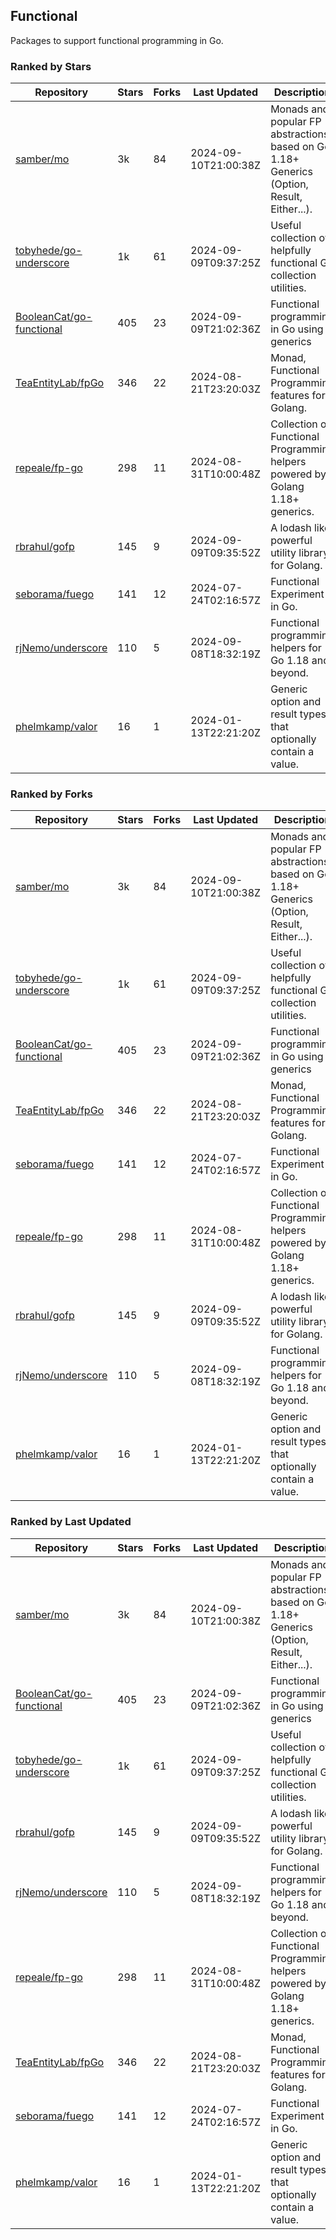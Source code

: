 ## Functional

Packages to support functional programming in Go.

### Ranked by Stars

| Repository | Stars | Forks | Last Updated | Description | 
|------------|-------|-------|--------------|-------------|
| [samber/mo](https://github.com/samber/mo) | 3k | 84 | 2024-09-10T21:00:38Z |  Monads and popular FP abstractions, based on Go 1.18+ Generics (Option, Result, Either...). |
| [tobyhede/go-underscore](https://github.com/tobyhede/go-underscore) | 1k | 61 | 2024-09-09T09:37:25Z |  Useful collection of helpfully functional Go collection utilities. |
| [BooleanCat/go-functional](https://github.com/BooleanCat/go-functional) | 405 | 23 | 2024-09-09T21:02:36Z |  Functional programming in Go using generics |
| [TeaEntityLab/fpGo](https://github.com/TeaEntityLab/fpGo) | 346 | 22 | 2024-08-21T23:20:03Z |  Monad, Functional Programming features for Golang. |
| [repeale/fp-go](https://github.com/repeale/fp-go) | 298 | 11 | 2024-08-31T10:00:48Z |  Collection of Functional Programming helpers powered by Golang 1.18+ generics. |
| [rbrahul/gofp](https://github.com/rbrahul/gofp) | 145 | 9 | 2024-09-09T09:35:52Z |  A lodash like powerful utility library for Golang. |
| [seborama/fuego](https://github.com/seborama/fuego) | 141 | 12 | 2024-07-24T02:16:57Z |  Functional Experiment in Go. |
| [rjNemo/underscore](https://github.com/rjNemo/underscore) | 110 | 5 | 2024-09-08T18:32:19Z |  Functional programming helpers for Go 1.18 and beyond. |
| [phelmkamp/valor](https://github.com/phelmkamp/valor) | 16 | 1 | 2024-01-13T22:21:20Z |  Generic option and result types that optionally contain a value. |

### Ranked by Forks

| Repository | Stars | Forks | Last Updated | Description | 
|------------|-------|-------|--------------|-------------|
| [samber/mo](https://github.com/samber/mo) | 3k | 84 | 2024-09-10T21:00:38Z |  Monads and popular FP abstractions, based on Go 1.18+ Generics (Option, Result, Either...). |
| [tobyhede/go-underscore](https://github.com/tobyhede/go-underscore) | 1k | 61 | 2024-09-09T09:37:25Z |  Useful collection of helpfully functional Go collection utilities. |
| [BooleanCat/go-functional](https://github.com/BooleanCat/go-functional) | 405 | 23 | 2024-09-09T21:02:36Z |  Functional programming in Go using generics |
| [TeaEntityLab/fpGo](https://github.com/TeaEntityLab/fpGo) | 346 | 22 | 2024-08-21T23:20:03Z |  Monad, Functional Programming features for Golang. |
| [seborama/fuego](https://github.com/seborama/fuego) | 141 | 12 | 2024-07-24T02:16:57Z |  Functional Experiment in Go. |
| [repeale/fp-go](https://github.com/repeale/fp-go) | 298 | 11 | 2024-08-31T10:00:48Z |  Collection of Functional Programming helpers powered by Golang 1.18+ generics. |
| [rbrahul/gofp](https://github.com/rbrahul/gofp) | 145 | 9 | 2024-09-09T09:35:52Z |  A lodash like powerful utility library for Golang. |
| [rjNemo/underscore](https://github.com/rjNemo/underscore) | 110 | 5 | 2024-09-08T18:32:19Z |  Functional programming helpers for Go 1.18 and beyond. |
| [phelmkamp/valor](https://github.com/phelmkamp/valor) | 16 | 1 | 2024-01-13T22:21:20Z |  Generic option and result types that optionally contain a value. |

### Ranked by Last Updated

| Repository | Stars | Forks | Last Updated | Description | 
|------------|-------|-------|--------------|-------------|
| [samber/mo](https://github.com/samber/mo) | 3k | 84 | 2024-09-10T21:00:38Z |  Monads and popular FP abstractions, based on Go 1.18+ Generics (Option, Result, Either...). |
| [BooleanCat/go-functional](https://github.com/BooleanCat/go-functional) | 405 | 23 | 2024-09-09T21:02:36Z |  Functional programming in Go using generics |
| [tobyhede/go-underscore](https://github.com/tobyhede/go-underscore) | 1k | 61 | 2024-09-09T09:37:25Z |  Useful collection of helpfully functional Go collection utilities. |
| [rbrahul/gofp](https://github.com/rbrahul/gofp) | 145 | 9 | 2024-09-09T09:35:52Z |  A lodash like powerful utility library for Golang. |
| [rjNemo/underscore](https://github.com/rjNemo/underscore) | 110 | 5 | 2024-09-08T18:32:19Z |  Functional programming helpers for Go 1.18 and beyond. |
| [repeale/fp-go](https://github.com/repeale/fp-go) | 298 | 11 | 2024-08-31T10:00:48Z |  Collection of Functional Programming helpers powered by Golang 1.18+ generics. |
| [TeaEntityLab/fpGo](https://github.com/TeaEntityLab/fpGo) | 346 | 22 | 2024-08-21T23:20:03Z |  Monad, Functional Programming features for Golang. |
| [seborama/fuego](https://github.com/seborama/fuego) | 141 | 12 | 2024-07-24T02:16:57Z |  Functional Experiment in Go. |
| [phelmkamp/valor](https://github.com/phelmkamp/valor) | 16 | 1 | 2024-01-13T22:21:20Z |  Generic option and result types that optionally contain a value. |

